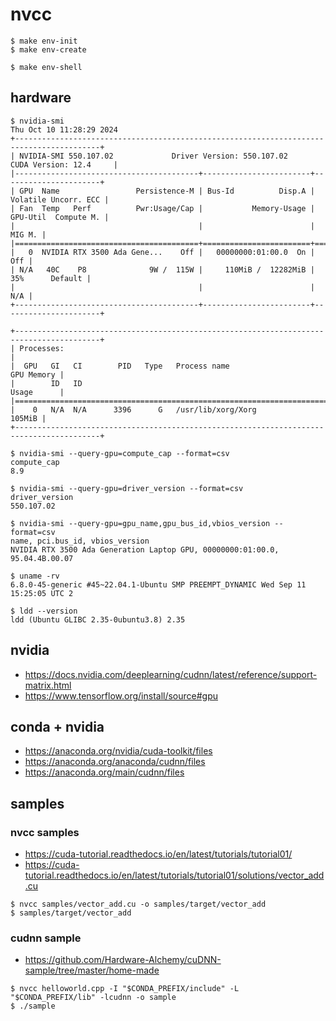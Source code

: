 # nvcc

```shell
$ make env-init
$ make env-create
```

```shell
$ make env-shell
```

## hardware

```shell
$ nvidia-smi
Thu Oct 10 11:28:29 2024
+-----------------------------------------------------------------------------------------+
| NVIDIA-SMI 550.107.02             Driver Version: 550.107.02     CUDA Version: 12.4     |
|-----------------------------------------+------------------------+----------------------+
| GPU  Name                 Persistence-M | Bus-Id          Disp.A | Volatile Uncorr. ECC |
| Fan  Temp   Perf          Pwr:Usage/Cap |           Memory-Usage | GPU-Util  Compute M. |
|                                         |                        |               MIG M. |
|=========================================+========================+======================|
|   0  NVIDIA RTX 3500 Ada Gene...    Off |   00000000:01:00.0  On |                  Off |
| N/A   40C    P8              9W /  115W |     110MiB /  12282MiB |     35%      Default |
|                                         |                        |                  N/A |
+-----------------------------------------+------------------------+----------------------+

+-----------------------------------------------------------------------------------------+
| Processes:                                                                              |
|  GPU   GI   CI        PID   Type   Process name                              GPU Memory |
|        ID   ID                                                               Usage      |
|=========================================================================================|
|    0   N/A  N/A      3396      G   /usr/lib/xorg/Xorg                            105MiB |
+-----------------------------------------------------------------------------------------+
```

```shell
$ nvidia-smi --query-gpu=compute_cap --format=csv
compute_cap
8.9

$ nvidia-smi --query-gpu=driver_version --format=csv
driver_version
550.107.02

$ nvidia-smi --query-gpu=gpu_name,gpu_bus_id,vbios_version --format=csv
name, pci.bus_id, vbios_version
NVIDIA RTX 3500 Ada Generation Laptop GPU, 00000000:01:00.0, 95.04.4B.00.07
```

```shell
$ uname -rv
6.8.0-45-generic #45~22.04.1-Ubuntu SMP PREEMPT_DYNAMIC Wed Sep 11 15:25:05 UTC 2
```

```shell
$ ldd --version
ldd (Ubuntu GLIBC 2.35-0ubuntu3.8) 2.35
```

## nvidia

- https://docs.nvidia.com/deeplearning/cudnn/latest/reference/support-matrix.html
- https://www.tensorflow.org/install/source#gpu

## conda + nvidia

- https://anaconda.org/nvidia/cuda-toolkit/files
- https://anaconda.org/anaconda/cudnn/files
- https://anaconda.org/main/cudnn/files

## samples

### nvcc samples

- https://cuda-tutorial.readthedocs.io/en/latest/tutorials/tutorial01/
- https://cuda-tutorial.readthedocs.io/en/latest/tutorials/tutorial01/solutions/vector_add.cu

```shell
$ nvcc samples/vector_add.cu -o samples/target/vector_add
$ samples/target/vector_add
```

### cudnn sample

- https://github.com/Hardware-Alchemy/cuDNN-sample/tree/master/home-made

```shell
$ nvcc helloworld.cpp -I "$CONDA_PREFIX/include" -L "$CONDA_PREFIX/lib" -lcudnn -o sample
$ ./sample
```


